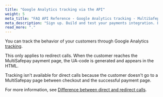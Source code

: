 ```yaml
---
title: "Google Analytics tracking via the API"
weight: 5
meta_title: "FAQ API Reference - Google Analytics tracking - MultiSafepay Docs"
meta_description: "Sign up. Build and test your payments integration. Explore our products and services. Use our API Reference, SDKs, and wrappers. Get support."
read_more: "."
---
```


You can track the behavior of your customers through Google Analytics [tracking](/api/#create-an-order).  

This only applies to redirect calls. When the customer reaches the MultiSafepay payment page, the UA-code is generated and appears in the HTML.

Tracking isn't available for direct calls because the customer doesn't go to a MultiSafepay page between checkout and the successful payment page. 

For more information, see [Difference between direct and redirect calls](/faq/api/difference-between-direct-and-redirect).